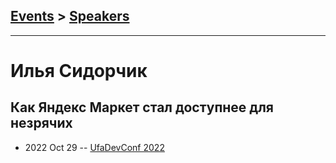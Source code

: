 ## [Events](../README.md) > [Speakers](../speakers.md)
---

# Илья Сидорчик

## Как Яндекс Маркет стал доступнее для незрячих
- 2022 Oct 29 -- [UfaDevConf 2022](https://youtu.be/Q3cXlxTtcuA)    
